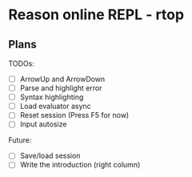 # Reason online REPL - rtop

## Plans

TODOs:

- [ ] ArrowUp and ArrowDown
- [ ] Parse and highlight error
- [ ] Syntax highlighting
- [ ] Load evaluator async
- [ ] Reset session (Press F5 for now)
- [ ] Input autosize

Future:

- [ ] Save/load session
- [ ] Write the introduction (right column)
